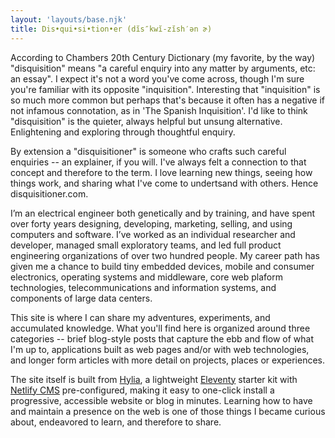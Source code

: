 ```yaml
---
layout: 'layouts/base.njk'
title: Dis•qui•si•tion•er (dĭs″kwĭ-zĭsh′ən ɚ)
---
```

According to Chambers 20th Century Dictionary (my favorite, by the way) "disquisition" means "a careful enquiry into any matter by arguments, etc: an essay".  I expect it's not a word you've come across, though I'm sure you're familiar with its opposite "inquisition".  Interesting that "inquisition" is so much more common but perhaps that's because it often has a negative if not infamous connotation, as in 'The Spanish Inquisition'.  I'd like to think "disquisition" is the quieter, always helpful but unsung alternative.  Enlightening and exploring through thoughtful enquiry.

By extension a "disquisitioner" is someone who crafts such careful enquiries -- an explainer, if you will.  I've always felt a connection to that concept and therefore to the term.  I love learning new things, seeing how things work, and sharing what I've come to undertsand with others. Hence disquisitioner.com.

I’m an electrical engineer both genetically and by training, and have spent over forty years designing, developing, marketing, selling, and using computers and software. I’ve worked as an individual researcher and developer, managed small exploratory teams, and led full product engineering organizations of over two hundred people. My career path has given me a chance to build tiny embedded devices, mobile and consumer electronics, operating systems and middleware, core web plaform technologies, telecommunications and information systems, and components of large data centers.

This site is where I can share my adventures, experiments, and accumulated knowledge. What you'll find here is organized around three categories -- brief blog-style posts that capture the ebb and flow of what I'm up to, applications built as web pages and/or with web technologies, and longer form articles with more detail on projects, places or experiences.  

The site itself is built from [Hylia](https://hylia.website), a lightweight [Eleventy](https://11ty.io) starter kit with [Netlify CMS](https://www.netlifycms.org/) pre-configured, making it easy to one-click install a progressive, accessible website or blog in minutes.  Learning how to have and maintain a presence on the web is one of those things I became curious about, endeavored to learn, and therefore to share.
